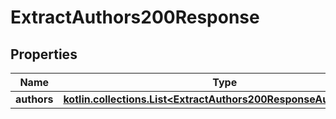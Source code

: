 
# ExtractAuthors200Response

## Properties
Name | Type | Description | Notes
------------ | ------------- | ------------- | -------------
**authors** | [**kotlin.collections.List&lt;ExtractAuthors200ResponseAuthorsInner&gt;**](ExtractAuthors200ResponseAuthorsInner.md) |  |  [optional]



